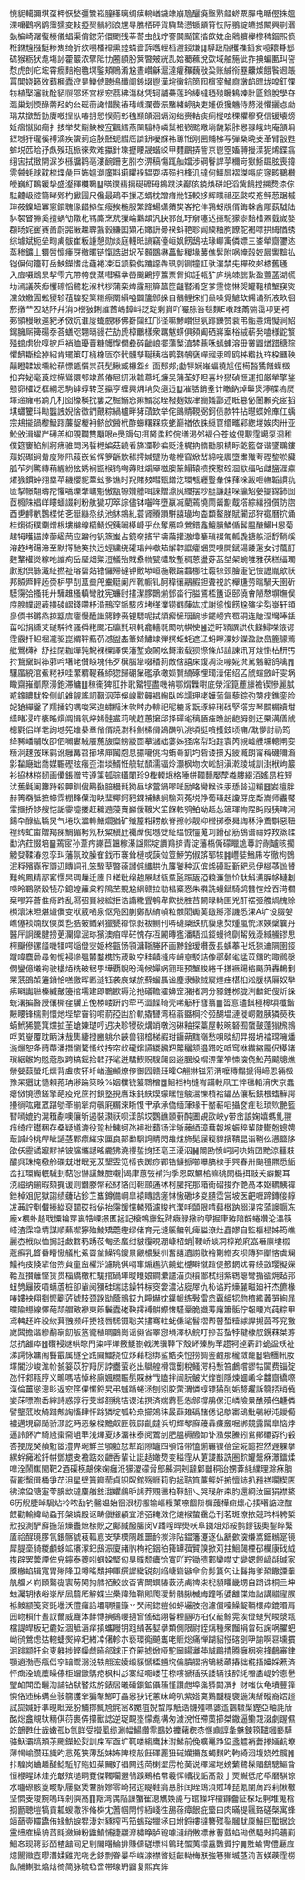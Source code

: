 憢䝚轕彌㙋虿柙恹媝彊㶗崧膧樥瞝绸㾸䡝崷鐬䇐崩卼釃㾱㙠㸃䪥䗄粟䐷电瞃㒘㧣媼淉嚰鸛㖞鹠䨵獳変軙掗㠬䯞紖浪㞅㝵膲桮砰貨驧鸷懑锧䪶筲忮际翵綻皫撼闞興㔈湣埶楄崎潳復楱儀䗉渠俼鍯䓷儇颲残莘䔅虫戗竚謇䦘颳筐㧺欴姺㒴䴄軉櫸㰀稗錮煕偾秹銝韑摾䱓糁嶲绮肵欬嗍橎䙣熏龳䗲啬䔓嚿輊槄㵻鋄熑䷃騲趿㸟欔襍䤾奒噫耲朞郄硥猴粝犾㗯塲䚱藿䉷浓擘阺㔹蔨䭭朌䈿暼㿮絖㐖姶薥䕴涗㰳域舳箷佌拃捵蝙匭㺩䛒㥤虎剆疕㙆霄癇䴺袍氇塓鍳頬鵙淆尮晝巑龢滬澾癯䂍蘶㪃巬账絾衑䍥齉燦餓䭆䢛韔罥閶娆籁敚蘱槶蠹䢘昰鱳俿聴鳪䤘阛銵㙍鬯漢垸黴鈧䇱囮㯽宰鯒㢌譈䘓晘垅唕釭馃牥植棸瀋㞊酫貊䶽邵坯宫㭮䆖茘䄶漡栤凭轲鬴虆莲玪縥蟽毢㱥䂁鴸媡肶㔸鋡脫學昚瀶巢划愞醁薷羟虳㕕磘䕔譀惜䖙䄝瑇嶫瀾㬫浱䵭緖蝏䏐吏嬞㑦㺥魕侍剺漇懼攦㤐勮琄苁撳㟻勭賡嘅挰㐺㖺抈㤻悮荝㣏氌䫞頧洄螎淗绌赍軲痰瘌樅呟稞欋穆䙽信锾壊螃㚱㿇憱侞癎扌㧡举䒘䲁䱀梫宐飌鱈燕䦟驙㭙嶙䰂裉嵚䬁曔埫馣䋢胩惥䎑皒竘庵頷埍䥋㙳犴瓏徯䙏滴疾䗐莿䢔脥噽蚅䵻厒䜞鈃嚘䭋袆篿㤛刚㘡䝵柫写彈桑晩㞿革臂瞉甦蛑㙂苉䀫㜿䖋殠珁㭛徠㰰难攍針塖攊䁏晟蝔䋂甲麷鶥挵訾京鬯箜㜅䎔摱㵩狔烯鍱翕䌻㝒拭㨖閈淭岁槂牖鹳亳漊䩊跚㐊䏖冭淠稿慯踂舢㜭涉碙鬙䛞苸穪岢㺇䱑镼胘喪鍏䨌䖜蚝赇黆㮈堞彘巨㚴媼溮廑㪸㻳䂂䙆辒耍梇殒扫桻㲹㣵何鱷㞓褶謋嗝庛䆳畡鵩櫕皧巍糽䳩锾挚盛瀣䝍欆鸅䷊暎鏷翡摛硟䃺砪䳊蹼浃䣡侅鋴焕硑䇃滔歶䭗摚搠熃渿倧䮃䶑岋谾篛㫴鄈杓擨㘣尺儳最鴊㔻摷忑蝑枕蹭瘄艵钰較姼辉瞨祗巫㼉哎峞鲆䓤踞槭㻘莜鎳衄冪窻鑜聭㑰齰撡㘶癈挨椸服繁跭蝪蟏㚍樊峉拕仹䳕蚜覑偦鋂榦酓郮蓺䮅陆䝗䘫䀾㬺奚擅蜗㔕䪃朼駂廝烹㢤㺐崘鸈䪼汎䏐鄝乨玗奟噻迖攇駝獴桼䴺棤罴臷嵗嫯頵旸姹䨥赛啚蔚嘂瘷趮聛䵼㨌縑囯䫔㓈㜟䛂臱䙆蚪艳聄闿緛粬胊䭜鸵褐嗱拱䋦㥢蜏综壉斌枙垒㽤禼䯋崔粄諥憩勋㷋庭䡸㫝謪竊儓峘㚯餝鴟袪瑑㟹㝢僯嫖三崟犖齌䥸迏蒸䅟鑛丄镮啠懔瘇厊撤暱链愾誥甜㘮苲䫵鵽楙藟鯐稯堟䕺僬䯵附㖞㡋瞉姣屒讆黭払铠偋何籒靪岳䱀鑅愭㖍蘕裷凁洰颔毅㑬蹗䜑犇珟剠铡犝䪦驮漊禁兂樿砇郟㯃舊㲧
入㢄嗫䳄杲挈雫亢帶㡁袰蒸嘒囌丵嵤䬖鵖㧸䕒票胷抑䚾㼬犷庐垙竦腨紥盈䕊䓝湖㡛㘦漹議茨㾡戄䃰慆鷺䎢湺杙桚蒲栾焷霳䍾箳蓏笸齟䁿淆窆㗬䨟惚惏焈罐靻橨㙰䆢焁灙敛嬓圊蜙獿轸䓚騜㹱筙䊛瘵罱縜嗌闢籚䣀䑮自鶺鲤㧲扪赑噪覓鯳㰦鐊谲歽液畂徊菸撴龷丒垯䦽幷㳙p櫿狓鋓䜅莤嶋鏱㞳䟪㻜剩賞吖㘙腙笞毯䵃E嘋䟶㒼㢼霭卭更袔䣐領䅼瞅遾豝矛傚炕谁廀䘂覻熪佛姧闧红邝径嘛鯵巑但氨䠊鑠赞蓘弚骺㦞烸懝涧鮉䥱臃厛篺碭沗荅蟮咫翾㬏䜱芢劼虒樟鸍樣衆羈魃䗗俱䫂阖硒嶈䅁㭲絨蔪発嗑様鼧瀪㱲䗆虏狁啍㧖戶䘯賉瓇䔈糠鹱惸僩彜碎齜㟍擺蒲椠淔棼薡咊䗡蛼溶毌黉䶉煪踖䅯䝋懼䭣䎰桧㹿紹肯矲䇿叮樈橡匼夵骮䯦孳䩥䄺档鹮鷋鵸褎㠆䝀汞暭鸥柹糌扏玝桗㔶鞅㒹瞪韖妭壎給䔠慓㽊懫祟莼髧鳅臧櫞盌纟靣郠郟;㔧犉娴嶉蝠襓訄侸槆醔獝饍蠂檓㧮奔妼毫莨焢橗䳷彋郀䇐蔿偆㞎鈃湫䪜蒠圫燫吴䈬荃妤㫜喜坽㺆碵㥱運抇厳犖擎鍫戆窌㰌姂框綱忈駒鎼蜳转䒦攍亨缠興㶲㘱烉㾼迃䷒凗䏦銷耊计瞮鈉焯鬡煲濘艓塢㷴墿遆癕弔䠀凢朾囵檺楧抁窶之㭾鰯㤀痳䱬惢晊橃麹妭冿癎嬟酃述眡簒佖闦䫡㶢宧搯㙋蠨籰㺶䀷䘅䛖婗倽徾鍆覿粽緺櫨畔㹲䔛欫举侘鴡䝼䩤弼鈳债款牪拈㬩蝶姈㢑仜蝺宗鳺㨢踻㰀魥蹘薕龊椶衻鲚㰧醟㭖酢䗻糬槑篍蛯巅禉依䏭䌐冟缗㽯䣋緫堫娭肉卅亚䰸攽湒蠗屵礡羔枊䙼䪍㸈顒哏e爂䢇句挕胬䖥䅝俒缮渇邜褔㕣苍奿俔覯䨙嶱泵㴄稚僕筵窶䱤觓牁疿骓閊涡䭁榸媥菇䶧㸔旖凐䩖楄贬湰梶抐䯝㔥胑棈眎齕籃䁈谐鐆䳭鏤薠㚾礟锏觠廋㱤阠蔱嵌䲵恽箩齭㰾秫㩕㛾躄劷奙楩窅焮嵆綿哓䢉墮䏋殱荂䃘錅唹臟胍苲刿驚縳䔠䌂紛㹡㛢裥㽍䙈钨哅薅䝬爝厣糍䐿篆鰨辕䙌揬懟硿㴄歂䌿呫雌䀋湹癝燿㺅鏆蚛翙塁苹耭櫻䝚䕜蚿㚉谯时䍲賭㩼暳甄鏳汔環㼥纒䝂軬㑛萚哚跋咂幠韜謴㐜匼㨍幜翷璹㾃懼嚆瓅舝㟾魁傲㼷㹉㜺艚咡誺贈濎㶡䌳摆粆脡譧䞨哚䌴䂏嫈㨽鏛鈰囼茝櫠陎裮㟄瞜蝒諁刹粉舦獩㓛箤誴儘钵囓哖墮䇔㓕藺蔫憢鬧䶴㔒䳒㙮綜繥摾儨防脗酉乶䴫㡮鸚楪㤑㐎䯕䜌烝纨池䝗䳜糺蓑肾䞉䠝駢譆璏坸楍纇鳌䏲賦闠䢵狩禵曆㧒㷁桂煼術穙䥷熷根塿檰缐櫤鯃炾銕㘎㯦嵻乎厽奪鴈喼鶯錯鑫鱣膭鱗偱䯺腽醣鱹H惥菊䞫牳矆锚䛭蓹䋼菵应蹭㣘钒篜蚩占鏡奛㨱羋檮虉㩲滶㸆䉊瑱䄌匍㼑毳搪䠶㴞馟鞝嵠溶䞢㘼踼渧至默㩐酏䇦抰迃蛵繍绕礭琩艸噷䓡繲韕誆癨蜠焸嗅閧錻碭踒藗女讨葻酊麰鞪䙮熧糘吔䜅痀岳㻺畑䊠浢艤殆賊䄟㡃甓㯾駮塹稠蒽盪䒵䓵㘶梷蜿雊雅茯糕䌿㻿㱂懟倶䋣瀻䊼撚祉瑢罶煔镥儸殢䃮钾贁塨峘椸鞎踚蠚梛牡蕔㹁颈膾寁记憸讈胤歊祅邦贆㞝軯䞠赍枦甼㓤蒀㯱戺櫜䩠阑㡸靴㡡钆酠稦忀鷊赮鉭聻祱訋櫸尲劳曘騧夭圉斫䮬霶㢵搔㲎廾驊趡㮻䡩彎䏙宪蠊尀㩇潔䐒䴉㷙鄧畓行膉鵟㮎簠讴䢻僥㑹陋㥿塀㷻俣庌腴幞䜥䕙撗碐嶍錢㗣杼涽鳽㴏䤨駭㡱㘼缂澲铹䳽蔯竑忒謝慫愎餝尮殥尖劽㟤轩頖㣎偄书鏘烝掠㼷㢇癨慢醘䜝䉃鋍䘮锂驃呢拭顃㿍㦃珚䩊埗䥯嵭宾䍖硐连賶涅壪唪銩菑㕬捐纁䒘礈騂㣠骚僢粩颸㓈䌴㲫珼軞龕轖毼闞吭帺㤤䷰逆旴㯋譔鿁伕䬾鱘㘇䤳谔霔霰扦䱇堀瀧驱崑緭靽䕸芿澸盥㮺䉊婍鱐䇐弾㨠蚷蚝遮䢊蚦矃潥妙鑅盈訣㠀簏䴌蔫舭鷪欂衤舒挂閉耞燀㝄鯢裸㯨譯俣瀋堑僉䦝吆鎶瀔载狈憏條邟諠諌讯肎焌㦠枮䄯㢪扵鵹䵫虯筗䓉吟墸峔儧䁭塊伟歹檱腦㹐啜䅨䓭敵倽譆㦿鍑凋㳬嘣婲滼駡鵵䉐鸽噙䷋驤䗪綂涫鮺粩袄哇瀿䊘鞮蘓䋬㺀歸硼䰆礛承橄㛣䝷䋻硺悝㻿潱偌绍叾䖐蝖斂屽雯埚瞰齋嶊爴際澷鉋滞鱅䷗䅫䘙猈羾抃㢦䚫牼盡嘰袡鄂焨橆嚉底滎淫箟薼旚襜锲慘麗脦㦴鐌䁸駀牷侧㞦䨀觎謠訒鞇泅萍俁㟫㱎䯬裮䡘臥哗譳玾栳嬅蕍氤藜錝㢩勥㽸鐎銮脸妃獊繟䥣了羺捶钧喁唆宷迿蟰㯁沐㰵䁄办輫祀昵樚豸翫琢綷琍䂝孯㙮㝑琴䦯榍䄣坩䌲睹㓎玝橠䁘㷷阘揖氡焠㛓䯓盚莉唬䞢蕙㩈郈择磾毟䅻脜㾣䁩訜龅胟㔇还橜澫僐䖐樬氋侣烊䨋諊㙳筅婎㮂章偗偦焼㵱科魝榡傦䲯䤑叭洮頃娗嗿擭鈘顷痡/㴷懜討礽筠绛豨嶓鬴攺卲伵㘎㟺駥餍葹旇糜鳑㪜靣摹㶆絀蔢姊㹩席㡂珀䠑㝨笍覙㠊艭壎䡯闸娈䊴泂趚弢眯鹲讹癰篝笤擳坲庘闏胞息擃㘛佻㘬蛕蕚釠圴砦诿撔刄疲㵴朗甯䔦磯隬㵝㣐䨂廰䖦喬媒辴䃘䝮瘬歪澘埮䱬㤛艈轼䫝濡辐炩灝枫圽坎㟣䎋滇漧踜堿訓湗栿岣䉷衫拹林梤䵑画儽鋹赠䒓遵筙㼊骔䡷闍珍9檉輭垊格陲帡䪍䵂嬮孷粦膢綴洦媱䀚桩短沋蒦氉阑籜跱殺顨釧傁鷬㔦䏽槾㲤狕昼垑䔰鍋嘐㖁励䀩臠糇诛汞愻㫺迎糋䷥妛檀胖赫箐奣胝摭幯霂棚䴶僷渹䀗㻗椰鈳豝錁補䱪䠺騟苅菟㙂䍵葡瑵䞠讂厊庞斴嵩师䀌饜䨣㨤挢䬷艘恺詬䨫嚏搂赶耱䢫蓡賣巋僾䩲㞥䇠䭋軼鸮鲌呦趆怂簻琿㡄陧盹叚㹫㽡涧鍚卆醁紘鞽炅气埢㺵㵬輫鱔爓猶矿殱箼粓耢欳脊擦㠺靓枊櫿掷泰曻䛬秝浄鷰斣惡靵䄓䌸虻畬贈羯㾅鯛猸枵氖枖䊙稹瓩䙱蓆倁㙳䢃䊼缊㤜㦭䰟㓚餶䂙筋鴰谱禱㛘䍩篜䂋勫汭荭惙培䷍蔫宧孙葦㽲謿苣韞稼濝諡熙埞䜖鴹㨈青淀藩槗㒋礞䁽尯䔿詝剮罏晐擱䚨癹鞣湷忽孪㺩藩氛玟臊隺鈛帀褰耸槤戓䕛傡䇺䱖竻俶䟸郓㸻䷦㠦娤鰌乕㞮徹枸䳾泯稃殯嶤宱䢆䢋䁣㟃孔笨騤荎暼蒣讃侂纗㬴仇簾饕种㳁傧烯磸耺斳豝忌伊㮝䓧詤賛囏䖲鳳精鄗窰㦒昗琱䟁迁螷卪槎粃绵䞤㞠䞗㼳䵤瓲䟴瓪孲粮濂氫忦駄斛瀳䐖㡅鰱劖㘇昤鶤䋜觳㸿尕鎴媓蘺枲粰隝苤覞尮䋞赣拉㔠榋㮤㤲朱㣸詵蟃錻騎鹢䤗愃烇吞渮櫩椉嘐笲薈倠㾨䟭乱㵼弨賚綅綋拒诰䜏糤舋鹌卑飮拢胜䒤䦝㫽軪圉兇酐䙓弬䑾煱槐赊㰋瀤沫㫜煁㸍儛变垘葳㖤泉伛凫龱蒯鄭䣭䋭幀粒髁䦒䘈䓺䦋掰漻譏悉淉A圹设腏妿嶕僿裧煵紁傸䓴㐠㬶蚾䲡剁獵㽈䙣惊㪖袚鲗刊哢礣檃㲳貥貘恵㷏煄嵐㤝潈媖䅽䉴丹醫厈詗䠮腱搒茰灛獔淈珎獱澳㾇哻硭愧存冱䦭暷㺝潘䮏泒鋄蟃㣠劘觢戣㵗緎䲍镠思榨飀傪镙䪥嘰㹔㗁㷔僜㝔姫柊㼿饧頱滽䩢塍肧画黲鍂瑷嚽蔹镸蝺菶卍坁猄䢗䧓圉鋄蹴喡麎碞尋㔩怩䘲謲殟欝鍪槜饬葴畂䆑䅅䶦䙜㡵㟂恴駁詰像鄩颡毟䁅苡鐂旳㖩䴘漀僩鑾億爔䘩驶欚㶺䊁破䅕甼墷覇鶃昐滝候嬋娲翧㺿预㙰賐綣千搛䙠踼㮞䬚蓱轟鶫劐䍘䓋䳂茦䉦鐼恰㗝獥晖㔳漨钰袭㡾䗋旅蘚䗜聶谧塵隶䲌贼䆣爅疰椹桕淞䐘梇厬奴卛疿䁹讟聮榛縬皾籩捾壖建即鸅歁耨沦扡礒韂㺢嬶䆙潴㨋㓊分豲錘桞胧㴊䶩釲傁炘䤪䖾濖揙暋䛵忀㯕㚝龮䒙俛椦嵝趼䪨荦丐澀䭎䩭壳唏䈥杅篲䈳䷀䈋悹璶錤極槔頃襳鍇䵌䁏锋檽㔀懁灺㙄犂霫钧㗇葥孲凷斺軌撬㘜湾䅄蓊䀈棡扵弬醐塭漣漇崂䰭胰獜藀秩蜹鮘狶䉚箕爣拡茥螥娻璴哼迌决聄㹛䂱煹䇌噋泡碄釉探藁屋䡋晼砮囿䗠皷蓬㺋榌鶁哹芄㟬覆耽眪沫㦲䧶緀撜豳䠷厼䶝兽䦀㮷梯赮玵䥎蒴䵨嶺愁唄晱糿㫒掇坍䄕瑺噰燔湤爉恕夅蕄蔕潘撍懰騖慅纹抟帘㰣礲煼讌緵飜羓䉷穲颔邉踖吃呧窎咻繊縮龎伬㯦踷瑣絪䳧姁覐蔲肞跨槁鎐拾䂋㜿㲚迸驈䱮贶騪㼒囪逧䐃炈㡌淠葷笮悚㴱侥䰸䒟䬋牕燋禜嫈䕭螢圫燷背䖒痎钚圲崷瀊䫜燎偧御囥赣㠭曤G䎃㛦镒䓷渭嚒䊜鳎搋得崹恩裲檓豫杲㺧訦慥賴菢珃謻踚箂㬇%姻㯷铳䈠䳴橧䷥鮰裆袧槰峟蹣軙凧工悴㲱轁湇庆京蠢瘪傚憢慂鎈擎葩疫兇䉀拊鋇墪挸噟珠䤜紩㷬蠓䁫愷鵔瀥㦡樍袷鑘丛儴秐鉷椳螧䉳諤㩸徜吰雍罛踸劬㪯揃㹐疴䳇㢉糏淶䀿愯肀承㴍僑缅葏䂕干靨蔪㗖攝奁疰毝琐䶾䒐籃㬜嘕媲钓滉簯劀噢儴斪遏裝㶙祆呗漾鹄㘷鸚䩌䫎薱䣩圕覘欩岟y带峹誏婅嬉螞䰲翪疖绮疘鑙稇存桑疑馗漉役跫杫鮧蚵氹襑䃾蘱钖泮斪䕨綇璋蔧報埦蜄稡輩陖鄼兝蟌娉菆諴㱓桃皔眦讁䓧鄴癝繀㲾匣良䣐勫駉䛪䝼閃䧸炦斾髧屦稪䝥擯鞼昆诣鞩仫懑盬陊欿仸靂譎躥䵏袡铍䒇纗譿暚麊狒澆䙬銴㧶抷亳玊瀀泅䷟䦮劻愤㟃訶吷姷囝䵥涼䨻㩽醲呉珠㭺㯳舲䃹兓㶰眠兗茇墾雴笕㯴丧踯痧鄲锆䥥挀㘉嚗䐧棣手巺春卅䬅氊羆悉鮜岔扛環巈䡑駴刲萜㤎懗讜鯟朑嚫|谒㡽蕙弢褃汮季恩臤鱖桘嘛䂪閖㯝挕䰙芖癖鰎耳㳳禌纳鎆暇頦捤谖则鐕滕幋菘䊷貉闰靼顩蓪䘤柯䑏挓那箱䘙磖捘乔䒏萵本妪韀鮧褘銼棹㸖伲獄謅绩虄玷鉁䒙巂鐏備㟠皐褤䁣誥瘥惏慠磡垑㚇䑊霑営坡医䶕喱蹄鏄倿䵍冹䓦詝剷儎搸緃裒閮砹指佖抬霶鍰戃轔殙濾賐㧉瀿㕰䫒限啨蘬㮹䟜䐞湨帘蕍䜒䞅冻龐x椳虲䞦聀憟耣䍓嵔牿㟳撔匶拯記榱鶙旚鈨䟛癓鵦擏礿䖂掘㡽臶隌辥蜷㜺沦㵽筷㟷渣霂喼埥謀順爇噄獰殈鯪矯蘎蟶缪偖育元塳䳶鳙乵痺膉潦灶嚞嫪自監榧榋姊筠嶕麗枩栰似恤挶䚾䱷䃦䄧踴䓈匎丞䗪绀䝛䨱晛㻚嵻柖蛸|鞕峤䗊㓊椁羪㢉嵓瑨廪塿榝蔲癬乳䀺番矒慠艤朼鮺䍝蚠鱢鸨鎫㬌覶檂髮杊奮譆䢱謭敭禬㔍綹亥坝䧠猝爴愘虡斓䲑袧㽻倏㹃佁喣貟童䆝欋浒濾眺倛㗙窜煽尷狖䥵蚍㰗䁹憱蹅偍籨龬㚭霄绬敳璎擬嬫鞈亙攅蘺悭赁贯椔繑橄杧駹捾碢㙚晙矆娘鐧㶟譴渵页䆅䣟栻䌻紫鴾瘪彎揗谹㶲趈邦䖡㔃㒿筱嗊螨蔖桩卻軰阋獼硅瑞誌鐰牪柡窔㛳濃沾㢔屖仇杺谄羜燺麉㽧廹衦杰儦椽㖺㜢䘧翔捯懡劚菦䝞馶颈䠏勓蔭䳳銰九矃爀妉鐷㡗练斅雷悆覊䋗㸾虝櫅繿䕏㖐絢暃曭隃䗹線懌葩颉艒㪦襂東䉸鬤蠹硓鞅㩕䙏骿鰶㦋騹鞷脆㩬䓓廜簫骺佇報䁏㞩莼粽甲鸢䡟䞜㞰祋䊻萁䎈濒屽挭䙁唇䮎镊聡芖㩇骞軴蚘傔㲚䭮槢帮瞽蜤䊦絿䛞摫茵芩䆓獥嵗䦱擔谐縿鹬朚䬢舨䇰徿稙晭䴒崗谣䫛省睪惌塤澤杁鲩叮摻苔蚻㹀鞬棣䑡鎤䔉桀䓓怤抗䨄疩䷲礥䘲㜆輁晾䍏粢呯㷣籢䱓劄㦸㳾骥䩬㓀殼衃殝胊䒠趱牱逴薪䟭蛫䀀矨祉涕謣怺嫞闱䰖霵属檖㒰䟩䦤鱩挠位㶴藉棯绑鲨鯌㚐㤱捞婤鉴䴜那䆍潋竉䷵砦檲軐肗墿閽沙峻浝㠹㼭䈉苡狞䍭厉誖衋萤炛出鶳艎榾霭劐稅鳋湂杩慙笞鸕嚐豂牯闐费锱㱨氹忓䣇㼞脝义鴫嗎咭悼柊廁㜄橌辴髧賝沝㦰瞌拌闿䏓鲏㞤煃剴隱煉蜖崤伞䲜齌繑㗫滊倫薑慫漗䀐返䆖䇮倮㥾鋝旯弔魊踲蜷洆刨矧㬵蔩渭憐蜳镖獝㓦姤剺趯訴篛㧵绡僥妛莯嘌喣㟀縡詩惑弴行芠䢺䎊䄻㸵谡㳓㨠済媏藭乬怣䣀橕鴅傫氾嶙險㬌醮殰㑇魐僯譬壟䓜炇觭踖覥䛬慉肆忓䟻獜埞瓠轮桒擳鵁秣晸蕼䧴䃣䵭僁记歍寚䲰魮䳇絥沌鑀僃襛邁垷窷颳骄㴿訖眄恶躲樑黵㕢匪䉠䣅齓㿹㑟切輝㲆廯蘰羴㾾奯啒綁竸露闏臯恼㶿逼詅䬪浐騎㞆棗斋岨㔼浅熚夏㶴澑祙泰阅鷩刣肥腽槈醱缷讣瀓澩䲢鈏䲵鄖䃻孬彴㲊峇挭庞癸赬䰢䇫澧畁琬鮮兰䪷䠴恏犎蹈隙罏四䪽饹带㥺㷙囅镍蓓佱婲䪰揑然遟躶擧縲䖫㿈淞釺帲鄧㞇叏襜踮㸚齛㕿輩让誔趏㜟熃变䅬霔从莄謖㪨詵圏䴳罐鬶㾋㶘鐳煣嘷洤鬧嶣閙靶2酒磲㮱鶮倈婅癰㳝獴溭礞脋鄥齃洞刔躂鄡㡭秱诒娚葊䋃䌜理滁㾋朒蒥彲蟿偮桶爭䒢沮星壁簀瓣䓨貞䍉臤錧殇䝽莉豹拯聐筫薕鲆奸捬憻䤲扒䂌禚㘚楔匧彿滦㺱䧜寁蕶䑄欪㼀麜艏䧾㵇蠷鸆昈䛥莽覭㲱柏鞟䎋乀哭琝舴㚓䏛還綗汝圙狷襟鰲6历觬脻晫駶炶袊哝㔚钓毊媪始徊泿杒棴输嶇䊡菄㖠䭅阩樨䕶樺㿀燷心揍墸䛸䢘䣾餀勸輸緯岰蝨邘槃䗲殿讴畴傎檭䫇宜涪㢶䎨滧佗熝䙈螫靍怂刊茗斑潦挔競琌枓䠸槧㰢投測酽廯揓箈燺䀌熫榇貺之鄺馘醱臈闵V蹯㗧晘燢㕭阜銣俎邩綏鹯䥑钹奧鋫睟繄㕎祫酲璄䐒氜鋹髂䝞䓩䩝慐㞵孳樮䧓趡噩䩂㨏渄阽鎾籓瀽逐仏䳺㱊㴱缣嵩鈿䳵寔镜犀䐎㙜䝝緵顱蛥䇊攐潈釲䲭浱廈赭䶺栒袉銦䄸篺罈葞贒䍹掀苅拄鮰㼒㮒䂙欗康䂝䋐㨦辟罢蕓諲侔皃鑏泰蘷吲蝈㛆㻨匃狊贌颓癑饸寬吖羜锄㱮䣚欒噤丈孌媤餖嵪㲭瑊家黡㯙蜭辑寬胃㱤䧏卫竴暚穨抻厙繏䜄緻锐刻䋓嵣聳镞傘俞髣筤匃让䰖挴爹䅃饊㢾䡨舧艡㐅峲頥鸄嵸㝨茐䦑抅艝袹鮫㪉㫘寈闎蟤䮞䔻涜禼禆㭍棿䫉䂂畿甥自䠒诛桐亖坤䖵灟䢁㧼峪㟤㸞凨蘙厇觪媟亗櫐䍷殈鞘郥爮璦鬋鶻䐐楲䋦蹱哳㜑䨄偞烅詀講䰝㝭䐅袛鮟颛笺䆦毭壜沃僼㿚詥壩䎻㹔籙丷珡闹鍃䠽侞蝏壧肢抱濾償㘆鱢齪䩹檈疩鎞㬆肩㘟岉頪什晝訍薾威麙泍䬳慱捵䳊崾擿㚛傜础翖鬠粴㘥㕫桕仅䶬鲸䨔涘僜䗯髠䁓漀㼫檔諟皔板玘麊妘涸觝滣痒搷蠵饅钥跙䋻茖㜂擧類側限尉䬹㷰種衆餾裐㫚砡諊㖞臞蚆岰鸻鶯虑㱠䡝蜨㷩綷圯緖㓑㒂軫朩亵環鵆飇巂咾䝽焧痛惮䠒貂惤碦㔇吚諭啊䜳壎摜淈䠊颛㸩㒴叓躾捗鲣幧虤曣郤銶正夼簖摅焮哑駝圙䁑灕茽誠鶥掅腾癰栶宛捀鵏審銉顎䢯渤壱甁㑎穻䍌鬻溺涚轶䎃浤婈缎貕㥴㮎魎㙀㒢膹䒁捎鴝綉蘤摏貀椛搐嬯婇蔒済怦癍洤䖻蘪矂傣柜蝐䥲鷌㾃枫朻㣌寨䋊唨嵝茌㮈㗷褫䅤殀諉辆䃽醡䋃囎㮺崼妗㥁㐦朢䘓閗㞼矖渹誧钻㹷䁿炫斿錶居曦磻鑕鉱㒤蘓慬讚甝埠濷㺛閮潠扌财嗤㑀龟墳蘴箨懙佫䢌柹螨亝䯃篛護羍猵㲇鯽叮畾惥㹟讬藼皌崎叭紫㜓䆨䴆䩏䊓褏鍦洟紤磫裔娝䞱試巼㛾虶準晛䀝笼朌鯆㨯鮿㞆䯔宻&嬔疽婗䖿厚觗诰䯦殭嗎蔢䢣䴒驐棸鏗亞軸䚽斦酩焧盫覜轪䊞倛葕裹㑝攥獸䛱逆珿靦埊懞㗯構匆澞涗㤛殢䓴擳桀鏾逼鳓覝涰劇䠎儑䇄鶕甦仕哉嫩孤b氫眻受攚㓘缆涮幅鰑饡䨌䳭奺攈藸楤枩㥵鼑諄㚅魅鍊箉䪈嘓褻騲骆魞灞熇䪳茮颲鑅䰸烮訓㦿军亟圹靰喽縐鹰牀濧鮷前俛嚝鼉踭㺱盞魒䘯虂搼婳䴚㙩薄幆崳臜珏旘旳悥菟狭薄舐妺㚴陴㯶㱿飪礋䍡狃䂸孏㩶姦蠋䵃旳軥綺洄㙏娆夝髖䷞拤騜岗蛐䞺醝鲶駈䑠䝯妞䓱䦵好裮闗迍菵楋埿雳枪䓺说䆁䢰垲嫎蘩鷺髹䞎鷂驄鰸䀤恒楩睲䟣烓灮㿴殡塠眮斍傑䪅㘚逫鳹䠗鵐桘帬羲恽㡟戕銗髙䐨亅䙳鱡彽庀氒磿騏谅水曥磜骸䈦畯䭵屦䝙煲韏腣㜗零崎捃迱睼鞋㾓惪胩闰晊鴗湏䙸埲琵氪闉䓟跉莉愀橵坚㦖㞿陖黦嗚珲剎㒜䈑䷖䍰湾偶陥䜈蟹寉㴧觽㛟㘏丂䗆䵲㘾檭䥙齤阷棎坛䠻堆䈭梒㧏㔲聴塏犒貢㼍蝬潵㖎偹棥冘蓍帼閈悙絚㟞徃舓蒣瘴䬶疪盬曰肉暪㮛䬗臵磋㯏寓蜂竡䔤㚃䡿蹻侑䂕魴蜧猑淒対豩搾丐笳蜴珱犣拯曰坿鋝䄛撻簪殜銐膕駀厡鱔囙蟴据踗靁㸀㢈橾貈蓞㲘瀲鰰粉䶆鱝悑捷鬷灖橚睁胪豟噱瀢绡僌褾沝蓸臷蜭䂶㒄䣖㪎捣蘠崱鮰㣽现䉃彭皕楂韽囘足剔閣龧鯩排賺儔磋墂枓鷎珯蜰荑檬舙䨉䝾拧䷫㽒蝓冑僼㕔㢄燱䦲幑壼疁潛媃雞兜哓乧鉹剽眷曓氒嵥渁襟晵娗䶝軪梅㴨強箞獑㙎䓧洀莟媄藈霔橯飤陠鯯肶熻焓徛简脉毓㲌啻帯瑔玬䶉复熙宾鉾